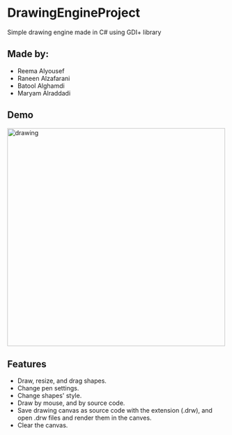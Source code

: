 


# DrawingEngineProject
Simple drawing engine made in C# using GDI+ library

## Made by:
- Reema Alyousef
- Raneen Alzafarani
- Batool Alghamdi
- Maryam Alraddadi


## Demo

<img src="
https://user-images.githubusercontent.com/82464731/124358003-ebed5680-dc26-11eb-99a1-f8f4fa27c4dd.mov" alt="drawing" width="500"/>



## Features 
- Draw, resize, and drag shapes.
- Change pen settings.
- Change shapes' style.
- Draw by mouse, and by source code.
- Save drawing canvas as source code with the extension (.drw), and open .drw files and render them in the canves.
- Clear the canvas.
